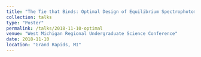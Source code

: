 ```yaml
---
title: "The Tie that Binds: Optimal Design of Equilibrium Spectrophotometric Titrations"
collection: talks
type: "Poster"
permalink: /talks/2018-11-10-optimal
venue: "West Michigan Regional Undergraduate Science Conference"
date: 2018-11-10
location: "Grand Rapids, MI"
---
```


<!-- [More information here](http://example2.com)

This is a description of your talk, which is a markdown files that can be all markdown-ified like any other post. Yay markdown! -->
